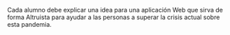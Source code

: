 Cada alumno debe explicar una idea para una aplicación Web que sirva de forma Altruista para ayudar a las personas a superar la crisis actual sobre esta pandemia.